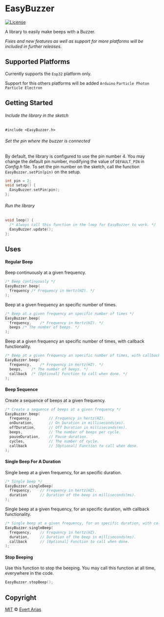 # EasyBuzzer
[![License](http://img.shields.io/:license-mit-blue.svg)](http://doge.mit-license.org)

A library to easily make beeps with a Buzzer.

*Fixes and new features as well as support for more platforms will be included in further releases.*

## Supported Platforms

Currently supports the `Esp32` platform only.

Support for this others platforms will be added `Arduino`  `Particle Photon`  `Particle Electron`

## Getting Started

###### Include the library in the sketch

`#include <EasyBuzzer.h>`

###### Set the pin where the buzzer is connected

By default, the library is configured to use the pin number 4. You may change the default pin number, modifying the value of `DEFAULT_PIN`  in *Config.h* file. To set the pin number on the sketch, call the function `EasyBuzzer.setPin(pin)` on the setup.

```c++
int pin = 2;
void setup() {
  EasyBuzzer.setPin(pin);
};
```

###### Run the library

``` c++
void loop() {
  /* Always call this function in the loop for EasyBuzzer to work. */
  EasyBuzzer.update();
};
```



## Uses

#### Regular Beep

Beep continuously at a given frequency.

```c++
/* Beep continuously */
EasyBuzzer.beep(
  frequency	/* Frequency in Hertz(HZ). */
);
```

Beep at a given frequency an specific number of times.

```c++
/* Beep at a given frequency an specific number of times */
EasyBuzzer.beep(
  frequency,	/* Frequency in Hertz(HZ). */
  beeps	/* The number of beeps. */
);
```

Beep at a given frequency an specific number of times, with callback functionality.

```c++
/* Beep at a given frequency an specific number of times, with callback functionality */
EasyBuzzer.beep(
  frequency,	/* Frequency in Hertz(HZ). */
  beeps,	/* The number of beeps. */
  callback	/* [Optional] Function to call when done. */
);
```



#### Beep Sequence

Create a sequence of beeps at a given frequency. 

```c++
/* Create a sequence of beeps at a given frequency */
EasyBuzzer.beep(
  frequency,		// Frequency in hertz(HZ). 
  onDuration, 		// On Duration in milliseconds(ms).
  offDuration, 		// Off Duration in milliseconds(ms).
  beeps, 			// The number of beeps per cycle.
  pauseDuration, 	// Pause duration.
  cycles, 		    // The number of cycle.
  callback			// [Optional] Function to call when done.
);	
```



#### Single Beep For A Duration 

Single beep at a given frequency, for an specific duration.

```c++
/* Single beep */
EasyBuzzer.singleBeep(
  frequency,	// Frequency in hertz(HZ).
  duration		// Duration of the beep in milliseconds(ms).
);
```

Single beep at a given frequency, for an specific duration, with callback functionality.

```c++
/* Single beep at a given frequency, for an specific duration, with callback functionality */
EasyBuzzer.singleBeep(
  frequency, 	// Frequency in hertz(HZ).
  duration, 	// Duration of the beep in milliseconds(ms).
  callback		// [Optional] Function to call when done.
);
```



#### Stop Beeping

Use this function to stop the beeping. You may call this function at all time, everywhere in the code.

```c++
EasyBuzzer.stopBeep();
```



## Copyright

[MIT](../LICENSE.md) © [Evert Arias](https://evert.ariascode.com/about)